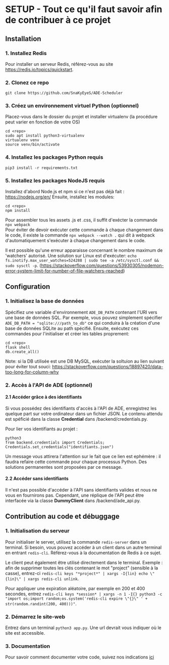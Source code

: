 # SETUP - Tout ce qu'il faut savoir afin de contribuer à ce projet

## Installation

### 1. Installez Redis
Pour installer un serveur Redis, référez-vous au site https://redis.io/topics/quickstart.

### 2. Clonez ce repo

`git clone https://github.com/SnaKyEyeS/ADE-Scheduler`

### 3. Créez un environnement virtuel Python (optionnel)

Placez-vous dans le dossier du projet et installer virtualenv (la procédure peut varier en fonction de votre OS)
```
cd <repo>
sudo apt install python3-virtualenv
virtualenv venv
source venv/bin/activate
```

### 4. Installez les packages Python requis

`pip3 install -r requirements.txt`

### 5. Installez les packages NodeJS requis
Installez d'abord Node.js et npm si ce n'est pas déjà fait : https://nodejs.org/en/
Ensuite, installez les modules:
```
cd <repo>
npm install
```  
Pour assembler tous les assets .js et .css, il suffit d'exécter la commande `npx webpack`  
Pour éviter de devoir exécuter cette commande à chaque changement dans le code, il existe la commande `npx webpack --watch .` qui dit à webpack d'automatiquement s'exécuter à chaque changement dans le code.

Il est possible qu'une erreur apparaisse concernant le nombre maximum de 'watchers' autorisé. Une solution sur Linux est d'exécuter: `echo fs.inotify.max_user_watches=524288 | sudo tee -a /etc/sysctl.conf && sudo sysctl -p`. (https://stackoverflow.com/questions/53930305/nodemon-error-system-limit-for-number-of-file-watchers-reached)

## Configuration

### 1. Initialisez la base de données

Spécifiez une variable d'environnement `ADE_DB_PATH` contenant l'URI vers une base de données SQL.
Par exemple, vous pouvez simplement spécifier `ADE_DB_PATH = "sqlite:///path_to_db"` ce qui conduira à la création d'une base de données SQLite au path spécifié. Ensuite, exécutez ces commandes pour l'initialiser et créer les tables proprement:
```
cd <repo>
flask shell
db.create_all()
```

Note: si la DB utilisée est une DB MySQL, exécuter la soltuion au lien suivant pour éviter tout souci: https://stackoverflow.com/questions/18897420/data-too-long-for-column-why

### 2. Accès à l'API de ADE (optionnel)

#### 2.1 Accéder grâce à des identifiants

Si vous possédez des identifiants d'accès à l'API de ADE, enregistrez les quelque part sur votre ordinateur dans un fichier JSON. Le contenu attendu est spéficié dans la classe **Credential** dans /backend/credentials.py.

Pour lier vos identifiants au projet :

```
python3
from backend.credentials import Credentials; Credentials.set_credentials("identifiants.json")
```

Un message vous attirera l'attention sur le fait que ce lien est ephémère : il faudra refaire cette commande pour chaque processus Python. Des solutions permanentes sont proposées par ce message.

#### 2.2 Accéder sans identifiants

Il n'est pas possible d'accéder à l'API sans identifiants valides et nous ne vous en fournirons pas. Cependant, une réplique de l'API peut être interfacée via la classe **DummyClient** dans /backend/ade_api.py.

## Contribution au code et débuggage

### 1. Initialisation du serveur

Pour initialiser le server, utilisez la commande `redis-server` dans un terminal.
Si besoin, vous pouvez accéder à un client dans un autre terminal en entrant `redis-cli`. Référez-vous à la documentation de Redis à ce sujet.

Le client peut également être utilisé directement dans le terminal. Exemple : afin de supprimer toutes les clés contenant le mot "project" (sensible à la casse), entrez-ci `redis-cli keys "*project*" | xargs -I{lin} echo \"{lin}\" | xargs redis-cli unlink`.

Pour appliquer une expiration aléatoire, par exemple en 200 et 400 secondes, entrez `redis-cli keys *session* | xargs -n 1 -I{} python3 -c "import os;import random;os.system('redis-cli expire \"{}\" ' + str(random.randint(200, 400)))"`.

### 2. Démarrez le site-web

Entrez dans un terminal `python3 app.py`. Une url devrait vous indiquer où le site est accessible.

### 3. Documentation

Pour savoir comment documenter votre code, suivez nos indications [ici](/docs/README.md)
